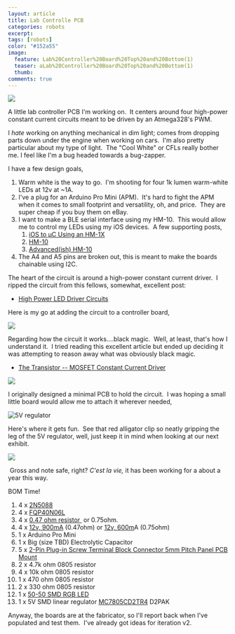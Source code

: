 ```yaml
---
layout: article
title: Lab Controlle PCB
categories: robots
excerpt:
tags: [robots]
color: "#152a55"
image:
  feature: Lab%20Controller%20Board%20Top%20and%20Bottom(1)
  teaser: aLab%20Controller%20Board%20Top%20and%20Bottom(1)
  thumb:
comments: true
---
```

![](/sites/default/files//users/Ladvien/images/Lab%20Controller%20Board%20Top%20and%20Bottom(1).PNG)

A little lab controller PCB I'm working on.  It centers around four high-power constant current circuits meant to be driven by an Atmega328's PWM.

I _hate_ working on anything mechanical in dim light; comes from dropping parts down under the engine when working on cars.  I'm also pretty particular about my type of light.  The "Cool White" or CFLs really bother me. I feel like I'm a bug headed towards a bug-zapper.  

I have a few design goals,

1.  Warm white is the way to go.  I'm shooting for four 1k lumen warm-white LEDs at 12v at ~1A.
2.  I've a plug for an Arduino Pro Mini (APM).  It's hard to fight the APM when it comes to small footprint and versatility, oh, and price.  They are super cheap if you buy them on eBay.
3.  I want to make a BLE serial interface using my HM-10\.  This would allow me to control my LEDs using my iOS devices.  A few supporting posts,
    1.  [iOS to µC Using an HM-1X](http://ladvien.github.io/robots/connect-an-arduino-to-iphone/)
    2.  [HM-10](http://ladvien.github.io/robots/HM10/)
    3.  [Advanced(ish) HM-10](http://ladvien.github.io/robots/advancedish-hm-10/)
4.  The A4 and A5 pins are broken out, this is meant to make the boards chainable using I2C.

The heart of the circuit is around a high-power constant current driver.  I ripped the circuit from this fellows, somewhat, excellent post:

*   [High Power LED Driver Circuits](http://www.instructables.com/id/Circuits-for-using-High-Power-LED-s/step8/a-little-micro-makes-all-the-difference/)

Here is my go at adding the circuit to a controller board,

[![](/sites/default/files//users/Ladvien/images/Lab%20Controller%20Schem%20image.PNG)](https://github.com/Ladvien/ladvien.github.io/blob/master/images/Lab%20Controller%20Board%20v01.pdf)

Regarding how the circuit it works....black magic.  Well, at least, that's how I understand it.  I tried reading this excellent article but ended up deciding it was attempting to reason away what was obviously black magic.

*   [The Transistor -- MOSFET Constant Current Driver](http://www.pcbheaven.com/userpages/LED_driving_and_controlling_methods/)

![](/sites/default/files//users/Ladvien/images/IMG_0133.JPG)

I originally designed a minimal PCB to hold the circuit.  I was hoping a small little board would allow me to attach it wherever needed,

![5V regulator](/sites/default/files//users/Ladvien/images/5v_regulator_lab_controller_labeled.jpeg)

Here's where it gets fun.  See that red alligator clip so neatly gripping the leg of the 5V regulator, well, just keep it in mind when looking at our next exhibit.

![](/sites/default/files//users/Ladvien/images/IMG_0134.jpeg)

 Gross and note safe, right? _C'est la vie,_ it has been working for a about a year this way.

BOM Time!

1.  4 x [2N5088](http://http//www.farnell.com/datasheets/46867.pdf)
2.  4 x [FQP40N06L](http://https//www.fairchildsemi.com/datasheets/FQ/FQP30N06L.pdf)
3.  4 x [0.47 ohm resistor ](http://www.ebay.com/itm/271453283354?ru=http%3A%2F%2Fwww.ebay.com%2Fsch%2Fi.html%3F_from%3DR40%26_sacat%3D0%26_nkw%3D271453283354%26_rdc%3D1) or 0.75ohm.
4.  4 x [12v, 900mA](https://www.fasttech.com/products/0/10001245/2119700-10w-3s3p-1000-lumen-6000-6500k-integrated-led) (0.47ohm) or [12v, 600m](https://www.fasttech.com/products/1822403)A (0.75ohm)
5.  1 x Arduino Pro Mini
6.  1 x Big (size TBD) Electrolytic Capacitor
7.  5 x [2-Pin Plug-in Screw Terminal Block Connector 5mm Pitch Panel PCB Mount](http://www.ebay.com/itm/111373399144?_trksid=p2057872.m2749.l2649&ssPageName=STRK%3AMEBIDX%3AIT)
8.  2 x 4.7k ohm 0805 resistor
9.  4 x 10k ohm 0805 resistor
10.  1 x 470 ohm 0805 resistor
11.  2 x 330 ohm 0805 resistor
12.  1 x [50-50 SMD RGB LED](http://www.ebay.com/itm/100-pcs-New-RGB-PLCC-6-5050-3-CHIPS-SMT-SMD-LED-Light-NEW-/191674244800?hash=item2ca0acdec0)
13.  1 x 5V SMD linear regulator [MC7805CD2TR4](http://www.ebay.com/itm/400262003608?_trksid=p2057872.m2749.l2649&ssPageName=STRK%3AMEBIDX%3AIT) D2PAK 

Anyway, the boards are at the fabricator, so I'll report back when I've populated and test them.  I've already got ideas for iteration v2.
